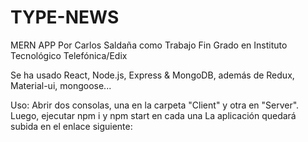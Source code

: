 # TYPE-NEWS

MERN APP Por Carlos Saldaña como Trabajo Fin Grado en Instituto Tecnológico Telefónica/Edix

Se ha usado React, Node.js, Express & MongoDB, además de Redux, Material-ui, mongoose...

Uso: Abrir dos consolas, una en la carpeta "Client" y otra en "Server".
    Luego, ejecutar npm i y npm start en cada una
    La aplicación quedará subida en el enlace siguiente: 